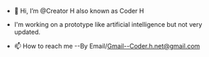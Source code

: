 - 👋 Hi, I’m @Creator H also known as Coder H
-    I'm working on a prototype like artificial intelligence but not very updated.

- 📫 How to reach me --By Email/Gmail--Coder.h.net@gmail.com

<!---
Creator-of-Jocasta/Creator-of-Jocasta is a ✨ special ✨ repository because its `README.md` (this file) appears on your GitHub profile.
You can click the Preview link to take a look at your changes.
--->
